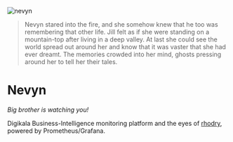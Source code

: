 ![nevyn](/nevyn.png)
 
> Nevyn stared into the fire, and she somehow knew that he too was
> remembering that other life. Jill felt as if she were standing on
> a mountain-top after living in a deep valley. At last she could see
> the world spread out around her and know that it was vaster that she
> had ever dreamt. The memories crowded into her mind, ghosts pressing
> around her to tell her their tales.

# Nevyn

*Big brother is watching you!*

Digikala Business-Intelligence monitoring platform and the eyes of [rhodry](https://git.digikala.com/bi/rhodry), powered by Prometheus/Grafana.
